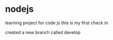 # nodejs
learning project for code js
this is my first check in

created a new branch called develop
